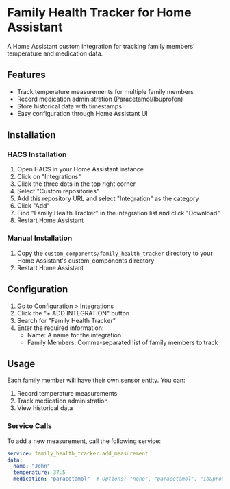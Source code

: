 # Family Health Tracker for Home Assistant

A Home Assistant custom integration for tracking family members' temperature and medication data.

## Features

- Track temperature measurements for multiple family members
- Record medication administration (Paracetamol/Ibuprofen)
- Store historical data with timestamps
- Easy configuration through Home Assistant UI

## Installation

### HACS Installation

1. Open HACS in your Home Assistant instance
2. Click on "Integrations"
3. Click the three dots in the top right corner
4. Select "Custom repositories"
5. Add this repository URL and select "Integration" as the category
6. Click "Add"
7. Find "Family Health Tracker" in the integration list and click "Download"
8. Restart Home Assistant

### Manual Installation

1. Copy the `custom_components/family_health_tracker` directory to your Home Assistant's custom_components directory
2. Restart Home Assistant

## Configuration

1. Go to Configuration > Integrations
2. Click the "+ ADD INTEGRATION" button
3. Search for "Family Health Tracker"
4. Enter the required information:
   - Name: A name for the integration
   - Family Members: Comma-separated list of family members to track

## Usage

Each family member will have their own sensor entity. You can:

1. Record temperature measurements
2. Track medication administration
3. View historical data

### Service Calls

To add a new measurement, call the following service:

```yaml
service: family_health_tracker.add_measurement
data:
  name: "John"
  temperature: 37.5
  medication: "paracetamol"  # Options: "none", "paracetamol", "ibuprofen"
